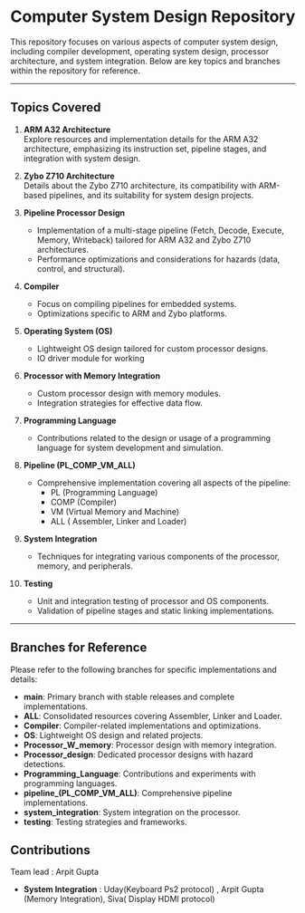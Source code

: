 # Computer System Design Repository

This repository focuses on various aspects of computer system design, including compiler development, operating system design, processor architecture, and system integration. Below are key topics and branches within the repository for reference.

---

## Topics Covered

1. **ARM A32 Architecture**  
   Explore resources and implementation details for the ARM A32 architecture, emphasizing its instruction set, pipeline stages, and integration with system design.

2. **Zybo Z710 Architecture**  
   Details about the Zybo Z710 architecture, its compatibility with ARM-based pipelines, and its suitability for system design projects.

3. **Pipeline Processor Design**  
   - Implementation of a multi-stage pipeline (Fetch, Decode, Execute, Memory, Writeback) tailored for ARM A32 and Zybo Z710 architectures.
   - Performance optimizations and considerations for hazards (data, control, and structural).

4. **Compiler**  
   - Focus on compiling pipelines for embedded systems.  
   - Optimizations specific to ARM and Zybo platforms.

6. **Operating System (OS)**  
   - Lightweight OS design tailored for custom processor designs.  
   - IO driver module for working

7. **Processor with Memory Integration**  
   - Custom processor design with memory modules.  
   - Integration strategies for effective data flow.

8. **Programming Language**  
   - Contributions related to the design or usage of a programming language for system development and simulation.

9. **Pipeline (PL_COMP_VM_ALL)**  
   - Comprehensive implementation covering all aspects of the pipeline:  
     - PL (Programming Language)  
     - COMP (Compiler)  
     - VM (Virtual Memory and Machine)
     - ALL ( Assembler, Linker and Loader) 

10. **System Integration**  
    - Techniques for integrating various components of the processor, memory, and peripherals.

11. **Testing**  
    - Unit and integration testing of processor and OS components.  
    - Validation of pipeline stages and static linking implementations.

---

## Branches for Reference

Please refer to the following branches for specific implementations and details:

- **main**: Primary branch with stable releases and complete implementations.   
- **ALL**: Consolidated resources covering Assembler, Linker and Loader.  
- **Compiler**: Compiler-related implementations and optimizations.  
- **OS**: Lightweight OS design and related projects.  
- **Processor_W_memory**: Processor design with memory integration.  
- **Processor_design**: Dedicated processor designs with hazard detections.  
- **Programming_Language**: Contributions and experiments with programming languages.  
- **pipeline_(PL_COMP_VM_ALL)**: Comprehensive pipeline implementations.  
- **system_integration**: System integration on the processor.  
- **testing**: Testing strategies and frameworks.

## Contributions 

Team lead : Arpit Gupta 
- **System Integration** : Uday(Keyboard Ps2 protocol) , Arpit Gupta (Memory Integration), Siva( Display HDMI protocol) 

